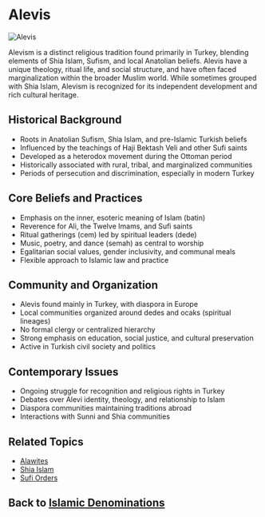 # Alevis

![Alevis](alevis.jpg)

Alevism is a distinct religious tradition found primarily in Turkey, blending elements of Shia Islam, Sufism, and local Anatolian beliefs. Alevis have a unique theology, ritual life, and social structure, and have often faced marginalization within the broader Muslim world. While sometimes grouped with Shia Islam, Alevism is recognized for its independent development and rich cultural heritage.

## Historical Background

- Roots in Anatolian Sufism, Shia Islam, and pre-Islamic Turkish beliefs
- Influenced by the teachings of Haji Bektash Veli and other Sufi saints
- Developed as a heterodox movement during the Ottoman period
- Historically associated with rural, tribal, and marginalized communities
- Periods of persecution and discrimination, especially in modern Turkey

## Core Beliefs and Practices

- Emphasis on the inner, esoteric meaning of Islam (batin)
- Reverence for Ali, the Twelve Imams, and Sufi saints
- Ritual gatherings (cem) led by spiritual leaders (dede)
- Music, poetry, and dance (semah) as central to worship
- Egalitarian social values, gender inclusivity, and communal meals
- Flexible approach to Islamic law and practice

## Community and Organization

- Alevis found mainly in Turkey, with diaspora in Europe
- Local communities organized around dedes and ocaks (spiritual lineages)
- No formal clergy or centralized hierarchy
- Strong emphasis on education, social justice, and cultural preservation
- Active in Turkish civil society and politics

## Contemporary Issues

- Ongoing struggle for recognition and religious rights in Turkey
- Debates over Alevi identity, theology, and relationship to Islam
- Diaspora communities maintaining traditions abroad
- Interactions with Sunni and Shia communities

## Related Topics

- [Alawites](./alawites.md)
- [Shia Islam](./shia_islam.md)
- [Sufi Orders](./tariqas.md)

## Back to [Islamic Denominations](./README.md)
